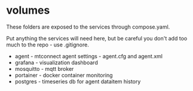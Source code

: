 # volumes

These folders are exposed to the services through compose.yaml.

Put anything the services will need here, but be careful you don't add too much to the repo - use .gitignore.

- agent - mtconnect agent settings - agent.cfg and agent.xml
- grafana - visualization dashboard
- mosquitto - mqtt broker
- portainer - docker container monitoring
- postgres - timeseries db for agent dataitem history
